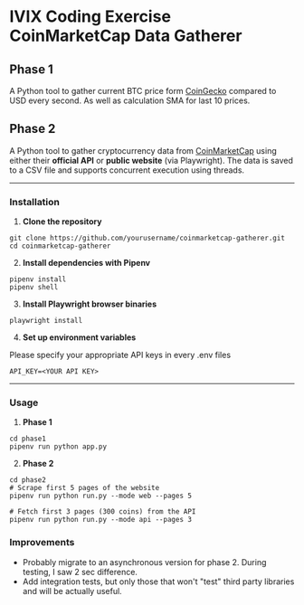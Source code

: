# IVIX Coding Exercise CoinMarketCap Data Gatherer

## Phase 1

A Python tool to gather current BTC price form [CoinGecko](https://www.coingecko.com/) compared to USD every second. As well as calculation SMA for last 10 prices.

## Phase 2

A Python tool to gather cryptocurrency data from [CoinMarketCap](https://coinmarketcap.com/) using either their **official API** or **public website** (via Playwright). 
The data is saved to a CSV file and supports concurrent execution using threads.

---
### Installation

1. **Clone the repository**

```shell
git clone https://github.com/yourusername/coinmarketcap-gatherer.git
cd coinmarketcap-gatherer
```

2. **Install dependencies with Pipenv**
```shell
pipenv install
pipenv shell
```

3. **Install Playwright browser binaries**
```shell
playwright install
```

4. **Set up environment variables**

Please specify your appropriate API keys in every .env files

```shell
API_KEY=<YOUR API KEY>
```

---

### Usage

1. **Phase 1**
```shell
cd phase1
pipenv run python app.py
```

2. **Phase 2**
```shell
cd phase2
# Scrape first 5 pages of the website
pipenv run python run.py --mode web --pages 5

# Fetch first 3 pages (300 coins) from the API
pipenv run python run.py --mode api --pages 3
```

### Improvements

- Probably migrate to an asynchronous version for phase 2. During testing, I saw 2 sec difference.
- Add integration tests, but only those that won't "test" third party libraries and will be actually useful.